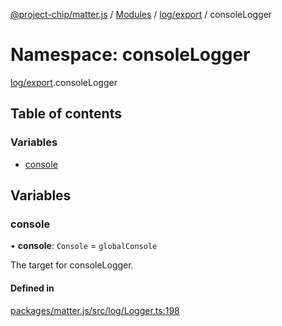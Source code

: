 [@project-chip/matter.js](../README.md) / [Modules](../modules.md) / [log/export](log_export.md) / consoleLogger

# Namespace: consoleLogger

[log/export](log_export.md).consoleLogger

## Table of contents

### Variables

- [console](log_export.consoleLogger.md#console)

## Variables

### console

• **console**: `Console` = `globalConsole`

The target for consoleLogger.

#### Defined in

[packages/matter.js/src/log/Logger.ts:198](https://github.com/project-chip/matter.js/blob/dfd1dc35/packages/matter.js/src/log/Logger.ts#L198)
